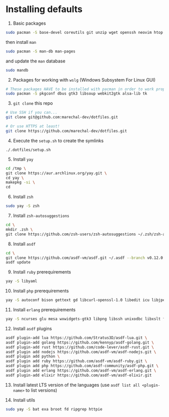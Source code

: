 # Installing defaults

1. Basic packages

```sh
sudo pacman -S base-devel coreutils git unzip wget openssh neovim htop the_silver_searcher lazygit github-cli jdk-openjdk
```

then install `man`

```sh
sudo pacman -S man-db man-pages
```

and update the `man` database

```sh
sudo mandb
```

2. Packages for working with `wslg` (Windows Subsystem For Linux GUI)

```sh
# These packages HAVE to be installed with pacman in order to work properly!
sudo pacman -S pkgconf dbus gtk3 libsoup webkit2gtk alsa-lib tk
```

3. `git clone` this repo

```sh
# Use SSH if you can...
git clone git@github.com:marechal-dev/dotfiles.git

# Or use HTTPS at least!
git clone https://github.com/marechal-dev/dotfiles.git
```

4. Execute the `setup.sh` to create the symlinks

```
./.dotfiles/setup.sh
```

5. Install `yay`

```sh
cd /tmp \
git clone https://aur.archlinux.org/yay.git \
cd yay \
makepkg -si \
cd
```

6. Install `zsh`

```sh
sudo yay -S zsh
```

7. Install `zsh-autosuggestions`

```sh
cd \
mkdir .zsh \
git clone https://github.com/zsh-users/zsh-autosuggestions ~/.zsh/zsh-autosuggestions
```

8. Install `asdf`

```sh
cd \
git clone https://github.com/asdf-vm/asdf.git ~/.asdf --branch v0.12.0 \
asdf update
```

9. Install `ruby` prerequirements

```sh
yay -S libyaml
```

10. Install `php` prerequirements

```sh
yay -S autoconf bison gettext gd libcurl-openssl-1.0 libedit icu libjpeg-turbo libmysqlclient libogg oniguruma libpng postgresql-libs readline sqlite openssl libxml2 libzip re2c zlib freetype2 automake krb5 libiconv
```

11. Install `erlang` prerequirements
```sh
yay -S ncurses glu mesa wxwidgets-gtk3 libpng libssh unixodbc libxslt fop
```

12. Install `asdf` plugins

```sh
asdf plugin-add lua https://github.com/Stratus3D/asdf-lua.git \
asdf plugin-add golang https://github.com/kennyp/asdf-golang.git \
asdf plugin-add rust https://github.com/code-lever/asdf-rust.git \
asdf plugin add nodejs https://github.com/asdf-vm/asdf-nodejs.git \
asdf plugin add python \
asdf plugin add ruby https://github.com/asdf-vm/asdf-ruby.git \
asdf plugin add php https://github.com/asdf-community/asdf-php.git \
asdf plugin add erlang https://github.com/asdf-vm/asdf-erlang.git \
asdf plugin-add elixir https://github.com/asdf-vm/asdf-elixir.git
```

13. Install latest LTS version of the languages (use `asdf list all <plugin-name>` to list versions)

14. Install utils

```sh
sudo yay -S bat exa broot fd ripgrep httpie
```
